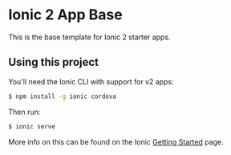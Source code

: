 Ionic 2 App Base
=====================

This is the base template for Ionic 2 starter apps.

## Using this project

You'll need the Ionic CLI with support for v2 apps:

```bash
$ npm install -g ionic cordova
```

Then run:

```bash
$ ionic serve
```

More info on this can be found on the Ionic [Getting Started](http://ionicframework.com/docs/v2/getting-started/) page.
